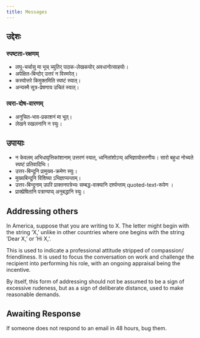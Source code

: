 ```yaml
---
title: Messages
---
```


## उद्देशः

### स्पष्टता-रक्षणम्

- लघु-चर्चासु मा भूच् च्युतिर् पाठक-लेखकयोर् अवधानोत्साहयोः।
- अपेक्षित-बिन्दोर् उत्तरं न विस्मरेत्।
- कस्योत्तरे किमुक्तमिति स्पष्टं स्यात्।
- अन्यस्मै सूत्र-प्रेषणाय उचितं स्यात्।

### त्वरा-दोष-वारणम्
- अनुचित-भाव-प्रकाशनं मा भूत्।
- लेखने स्खलनानि न स्युः।

## उपायाः

- न केवलम् अभिधावृत्तिकांशानाम् उत्तरणं स्यात्, ध्वनितांशोऽप्य् अभिज्ञायोत्तरणीयः। सारो बहुधा नोच्यते स्पष्टं प्रतिवादिभिः।
- उत्तर-बिन्दूनि प्रामुख्य-क्रमेण स्युः।
- मुख्यबिन्दूनि विशिष्या ऽभिज्ञाप्यन्ताम्।
- उत्तर-बिन्दुनाम् उपरि प्राक्तनपत्रेभ्यः सम्बद्ध-वाक्यानि दर्श्यन्ताम् quoted-text-रूपेण ।
- प्राक्प्रेषितानि पत्राण्यप्य् अनुबद्धानि स्युः।

## Addressing others

In America, suppose that you are writing to X. The letter might begin
with the string ’X,’ unlike in other countries where one begins with the
string ’Dear X,’ or ’Hi X,’.

This is used to indicate a professional attitude stripped of compassion/
friendliness. It is used to focus the conversation on work and challenge
the recipient into performing his role, with an ongoing appraisal being
the incentive.

By itself, this form of addressing should not be assumed to be a sign of
excessive rudeness, but as a sign of deliberate distance, used to make
reasonable demands.

## Awaiting Response

If someone does not respond to an email in 48 hours, bug them.
